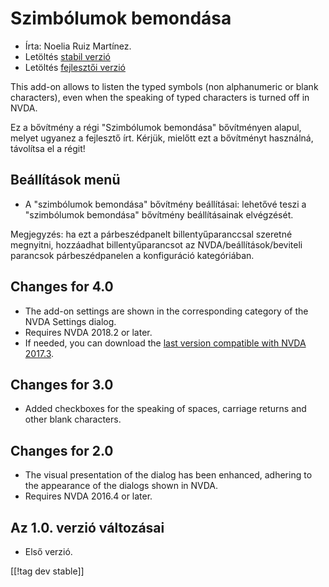 # Szimbólumok bemondása #

*	Írta: Noelia Ruiz Martínez.
*	Letöltés [stabil verzió][1]
*	Letöltés [fejlesztői verzió][2]

This add-on allows to listen the typed symbols (non alphanumeric or blank
characters), even when the speaking of typed characters is turned off in
NVDA.

Ez a bővítmény a régi "Szimbólumok bemondása" bővítményen alapul, melyet
ugyanez a fejlesztő írt. Kérjük, mielőtt ezt a bővítményt használná,
távolítsa el a régit!

## Beállítások menü ##
*	A "szimbólumok bemondása" bővítmény beállításai: lehetővé teszi a
  "szimbólumok bemondása" bővítmény beállításainak elvégzését. 

Megjegyzés: ha ezt a párbeszédpanelt billentyűparanccsal szeretné megnyitni,
hozzáadhat billentyűparancsot az NVDA/beállítások/beviteli parancsok
párbeszédpanelen a konfiguráció kategóriában.

## Changes for 4.0 ##
* The add-on settings are shown in the corresponding category of the NVDA
  Settings dialog.
* Requires NVDA 2018.2 or later.
* If needed, you can download the [last version compatible with NVDA
  2017.3][3].

## Changes for 3.0 ##
* Added checkboxes for the speaking of spaces, carriage returns and other
  blank characters.

## Changes for 2.0 ##
*	The visual presentation of the dialog has been enhanced, adhering to the
  appearance of the dialogs shown in NVDA.
*	Requires NVDA 2016.4 or later.

## Az 1.0. verzió változásai ##
*	Első verzió.


[[!tag dev stable]]

[1]: https://addons.nvda-project.org/files/get.php?file=rsy

[2]: https://addons.nvda-project.org/files/get.php?file=rsy-dev

[3]: https://addons.nvda-project.org/files/get.php?file=rsy-o
